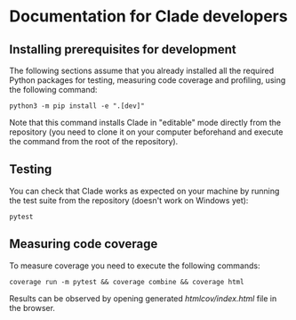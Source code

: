 # Documentation for Clade developers

## Installing prerequisites for development

The following sections assume that you already installed all the required
Python packages for testing, measuring code coverage and profiling, using the
following command:

``` shell
python3 -m pip install -e ".[dev]"
```

Note that this command installs Clade in "editable" mode directly from the
repository (you need to clone it on your computer beforehand and execute
the command from the root of the repository).

## Testing

You can check that Clade works as expected on your machine by running
the test suite from the repository (doesn't work on Windows yet):

``` shell
pytest
```

## Measuring code coverage

To measure coverage you need to execute the following commands:

``` shell
coverage run -m pytest && coverage combine && coverage html
```

Results can be observed by opening generated *htmlcov/index.html* file in the browser.
